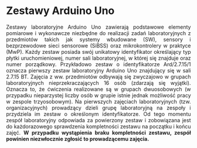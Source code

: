 # Zestawy Arduino Uno

<div style="text-align: justify">

Zestawy laboratoryjne Arduino Uno zawierają podstawowe elementy pomiarowe i wykonawcze niezbędne do realizacji zadań laboratoryjnych z przedmiotów takich jak systemy wbudowane (SW), sensory i bezprzewodowe sieci sensorowe (SiBSS) oraz mikrokontrolery w praktyce (MwP). Każdy zestaw posiada swój unikatowy identyfikator określający typ płytki uruchomieniowej, numer sali laboratoryjnej, w której się znajduje oraz numer porządkowy. Przykładowo zestaw o identyfikatorze Ard/2.7.15/1 oznacza pierwszy zestaw laboratoryjny Arduino Uno znajdujący się w sali 2.7.15 BT. Zajęcia z ww. przedmiotów odbywają się zwyczajowo w grupach laboratoryjnych nieprzekraczających 16 osób (zdarzają się wyjątki). Oznacza to, że ćwiczenia realizowane są w grupach dwuosobowych (w przypadku nieparzystej liczby osób w grupie istnie jednak możliwość pracy w zespole trzyosobowym). Na pierwszych zajęciach laboratoryjnych (tzw. organizacyjnych) prowadzący dzieli grupę laboratoryjną na zespoły i przydziela im zestaw o określonym identyfikatorze. Od tego momentu zespół laboratoryjny odpowiada za powierzony zestaw i zobowiązana jest do każdorazowego sprawdzenia kompletności zestawu na początku i końcu zajęć. **W przypadku wystąpienia braku kompletności zestawu, zespół powinien niezwłocznie zgłosić to prowadzącemu zajęcia.**

</div>

